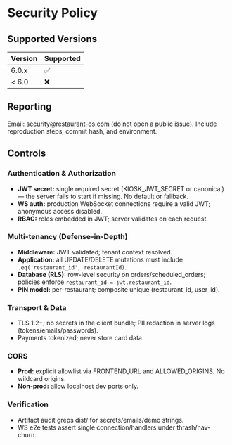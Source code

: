 # Security Policy

## Supported Versions
| Version | Supported |
|---------|-----------|
| 6.0.x   | ✅        |
| < 6.0   | ❌        |

## Reporting
Email: security@restaurant-os.com (do not open a public issue). Include reproduction steps, commit hash, and environment.

## Controls

### Authentication & Authorization
- **JWT secret:** single required secret (KIOSK_JWT_SECRET or canonical) — the server fails to start if missing. No default or fallback.
- **WS auth:** production WebSocket connections require a valid JWT; anonymous access disabled.
- **RBAC:** roles embedded in JWT; server validates on each request.

### Multi-tenancy (Defense-in-Depth)
- **Middleware:** JWT validated; tenant context resolved.
- **Application:** all UPDATE/DELETE mutations must include `.eq('restaurant_id', restaurantId)`.
- **Database (RLS):** row-level security on orders/scheduled_orders; policies enforce `restaurant_id = jwt.restaurant_id`.
- **PIN model:** per-restaurant; composite unique (restaurant_id, user_id).

### Transport & Data
- TLS 1.2+; no secrets in the client bundle; PII redaction in server logs (tokens/emails/passwords).
- Payments tokenized; never store card data.

### CORS
- **Prod:** explicit allowlist via FRONTEND_URL and ALLOWED_ORIGINS. No wildcard origins.
- **Non-prod:** allow localhost dev ports only.

### Verification
- Artifact audit greps dist/ for secrets/emails/demo strings.
- WS e2e tests assert single connection/handlers under thrash/nav-churn.
